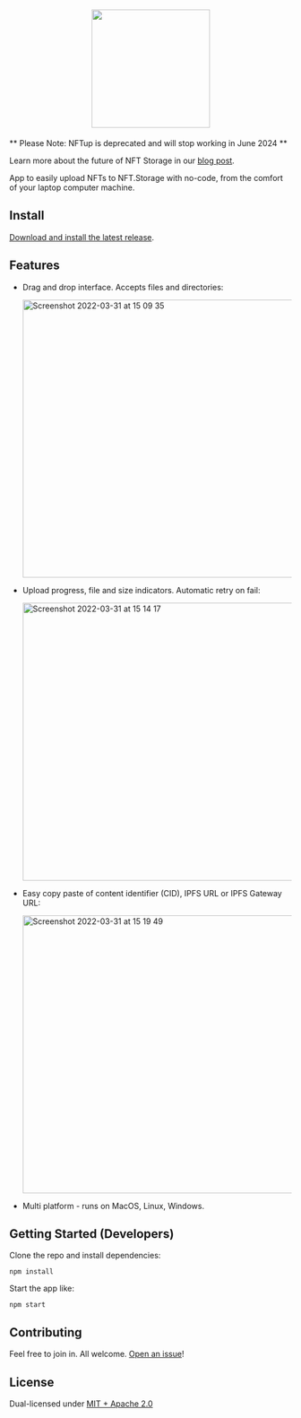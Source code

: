 <h1 align="center"><img src="nftup.png" width="211"/></h1>

** Please Note: NFTup is deprecated and will stop working in June 2024 **

Learn more about the future of NFT Storage in our [blog post](https://nft.storage/blog/the-next-chapter-of-nftstorage).

App to easily upload NFTs to NFT.Storage with no-code, from the comfort of your laptop computer machine.

## Install

[Download and install the latest release](https://github.com/nftstorage/nftup/releases).

## Features

* Drag and drop interface. Accepts files and directories:

    <img width="496" alt="Screenshot 2022-03-31 at 15 09 35" src="https://user-images.githubusercontent.com/253/161609435-9b1ba803-ea1b-48dd-a721-e9250f5ad2d1.png">

* Upload progress, file and size indicators. Automatic retry on fail:

    <img width="496" alt="Screenshot 2022-03-31 at 15 14 17" src="https://user-images.githubusercontent.com/253/161602971-2ed0e84b-3f53-47a6-b997-fa903b88c5e7.png">

* Easy copy paste of content identifier (CID), IPFS URL or IPFS Gateway URL:

    <img width="496" alt="Screenshot 2022-03-31 at 15 19 49" src="https://user-images.githubusercontent.com/253/161602972-9fc4fee3-d22c-45b2-8289-3d63279c0962.png">
    
* Multi platform - runs on MacOS, Linux, Windows.

## Getting Started (Developers)

Clone the repo and install dependencies:

```
npm install
```

Start the app like:

```
npm start
```

## Contributing

Feel free to join in. All welcome. [Open an issue](https://github.com/nftstorage/nftup/issues)!

## License

Dual-licensed under [MIT + Apache 2.0](https://github.com/nftstorage/nftup/blob/main/LICENSE.md)
